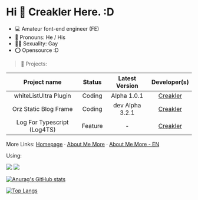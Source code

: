 # Hi 👋 Creakler Here. :D

- 💻 Amateur font-end engineer (FE)
- 👦 Pronouns: He / His
- 🏳️‍🌈 Sexuality: Gay
- ⭕ Opensource :D

> 📂 Projects:

|        Project name         | Status  | Latest Version  |                 Developer(s)                 |
| :-------------------------: | :-----: | :-------------: | :------------------------------------------: |
|   whiteListUltra Plugin     | Coding | Alpha 1.0.1 | [Creakler](https://github.com/CreaklerFurry) |
|    Orz Static Blog Frame    | Coding  | dev Alpha 3.2.1 | [Creakler](https://github.com/CreaklerFurry) |
| Log For Typescript (Log4TS) | Feature |        -        | [Creakler](https://github.com/CreaklerFurry) |

More Links: [Homepage](https://creaklerfurry.github.io/) · [About Me More](https://creaklerfurry.github.io/README.md) · [About Me More - EN](https://creaklerfurry.github.io/README-EN.md)

Using:

<img src="https://skillicons.dev/icons?i=vscode,powershell,null,git,github,gitlab,null,twitter,discord">

<img src="https://skillicons.dev/icons?i=md,null,html,ts,js,jquery,null,php,mysql">



[![Anurag's GitHub stats](https://github-readme-stats.vercel.app/api?username=CreaklerFurry&show_icons=true)](https://github.com/anuraghazra/github-readme-stats)

[![Top Langs](https://github-readme-stats.vercel.app/api/top-langs/?username=CreaklerFurry&hide=javascript&layout=compact)](https://github.com/anuraghazra/github-readme-stats)




